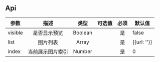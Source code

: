 ## Api

| 参数    |       描述       |  类型   | 可选值 | 必须 | 默认值      |
| ------- | :--------------: | :-----: | :----: | :--: | ----------- |
| visible |   是否显示预览   | Boolean |        |  是  | false       |
| list    |     图片列表     |  Array  |        |  是  | [{url: ''}] |
| index   | 当前展示图片索引 | Number  |        |  是  | 0           |
